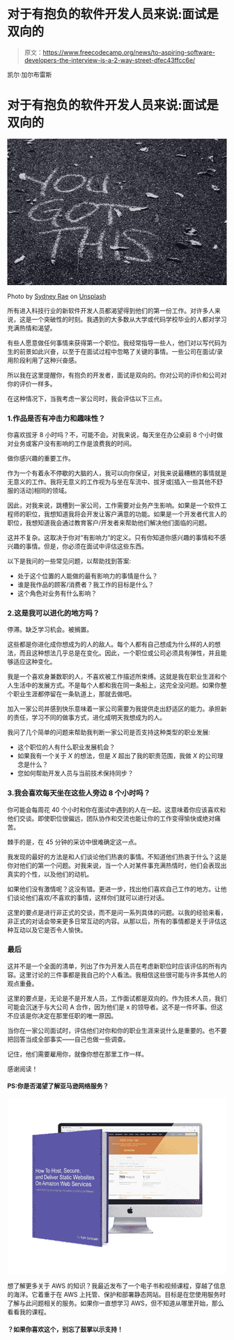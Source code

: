 # 对于有抱负的软件开发人员来说:面试是双向的

> 原文：<https://www.freecodecamp.org/news/to-aspiring-software-developers-the-interview-is-a-2-way-street-dfec43ffcc6e/>

凯尔·加尔布雷斯

# 对于有抱负的软件开发人员来说:面试是双向的

![ewEuHsQ2OQYuSGUnEtcXFahNrmdPiUqjtdxP](img/0b3ba796cab3330f19a7d41a9a6d5563.png)

Photo by [Sydney Rae](https://unsplash.com/photos/geM5lzDj4Iw?utm_source=unsplash&utm_medium=referral&utm_content=creditCopyText) on [Unsplash](https://unsplash.com/search/photos/message-they-need-you?utm_source=unsplash&utm_medium=referral&utm_content=creditCopyText)

所有进入科技行业的新软件开发人员都渴望得到他们的第一份工作。对许多人来说，这是一个突破性的时刻。我遇到的大多数从大学或代码学校毕业的人都对学习充满热情和渴望。

有些人愿意做任何事情来获得第一个职位。我经常指导一些人，他们对以写代码为生的前景如此兴奋，以至于在面试过程中忽略了关键的事情。一些公司在面试/录用阶段利用了这种兴奋感。

所以我在这里提醒你，有抱负的开发者，面试是双向的。你对公司的评价和公司对你的评价一样多。

在这种情况下，当我考虑一家公司时，我会评估以下三点。

### 1.作品是否有冲击力和趣味性？

你喜欢拔牙 8 小时吗？不，可能不会。对我来说，每天坐在办公桌前 8 个小时做对业务或客户没有影响的工作是浪费我的时间。

做你感兴趣的重要工作。

作为一个有着永不停歇的大脑的人，我可以向你保证，对我来说最糟糕的事情就是无意义的工作。我将无意义的工作视为与坐在车流中、拔牙或[插入一些其他不舒服的活动]相同的领域。

因此，对我来说，跳槽到一家公司，工作需要对业务产生影响。如果是一个软件工程师的职位，我想知道我将会开发让客户满意的功能。如果是一个开发者代言人的职位，我想知道我会通过教育客户/开发者来帮助他们解决他们面临的问题。

这并不复杂。这取决于你对“有影响力”的定义。只有你知道你感兴趣的事情和不感兴趣的事情。但是，你必须在面试中评估这些东西。

以下是我问的一些常见问题，以帮助找到答案:

*   处于这个位置的人能做的最有影响力的事情是什么？
*   谁是我作品的顾客/消费者？我工作的目标是什么？
*   这个角色对业务有什么影响？

### 2.这是我可以进化的地方吗？

停滞。缺乏学习机会。被搁置。

这些都是你进化成你想成为的人的敌人。每个人都有自己想成为什么样的人的想法，而且这种想法几乎总是在变化。因此，一个职位或公司必须具有弹性，并且能够适应这种变化。

我是一个喜欢身兼数职的人，不喜欢被工作描述所束缚。这就是我在职业生涯和个人生活中的发展方式。不是每个人都和我在同一条船上，这完全没问题。如果你整个职业生涯都停留在一条轨道上，那就去做吧。

加入一家公司并感到快乐意味着一家公司需要为我提供走出舒适区的能力。承担新的责任，学习不同的做事方式，进化成明天我想成为的人。

我问了几个简单的问题来帮助我判断一家公司是否支持这种类型的职业发展:

*   这个职位的人有什么职业发展机会？
*   如果我有一个关于 *X* 的想法，但是 *X* 超出了我的职责范围，我做 *X* 的公司理念是什么？
*   您如何帮助开发人员与当前技术保持同步？

### 3.我会喜欢每天坐在这些人旁边 8 个小时吗？

你可能会每周花 40 个小时和你在面试中遇到的人在一起。这意味着你应该喜欢和他们交谈。即使职位很偏远，团队协作和交流也能让你的工作变得愉快或绝对痛苦。

棘手的是，在 45 分钟的采访中很难确定这一点。

我发现的最好的方法是和人们谈论他们热衷的事情。不知道他们热衷于什么？这是你对他们的第一个问题。对我来说，当一个人对某件事充满热情时，他们会表现出真实的个性，以及他们的动机。

如果他们没有激情呢？这没有错。更进一步，找出他们喜欢自己工作的地方。让他们谈论他们喜欢/不喜欢的事情，这样你们就可以进行对话。

这里的要点是进行非正式的交谈，而不是问一系列具体的问题。以我的经验来看，非正式的对话会带来更多日常互动的内容。从那以后，所有的事情都是关于评估这种互动以及它是否令人愉快。

### 最后

这并不是一个全面的清单，列出了作为开发人员在考虑新职位时应该评估的所有内容。这里讨论的三件事都是我自己的个人看法。我相信这些很可能与许多其他人的观点重叠。

这里的要点是，无论是不是开发人员，工作面试都是双向的。作为技术人员，我们可能会沉迷于与大公司 A 合作，因为他们是 x 的领导者。这不是一件坏事。但这不应该是你决定在那里任职的唯一原因。

当你在一家公司面试时，评估他们对你和你的职业生涯来说什么是重要的。也不要把回答当成全部事实——自己也做一些调查。

记住，他们需要雇用你，就像你想在那里工作一样。

感谢阅读！

#### PS:你是否渴望了解亚马逊网络服务？

![k6Xzb0KzjljCJjBlxKXFkt90dFkD28z0PJsE](img/05d9fde3ed4c7beea895239b07fd663a.png)

想了解更多关于 AWS 的知识？我最近发布了一个电子书和视频课程，穿越了信息的海洋。它着重于在 AWS 上托管、保护和部署静态网站。目标是在您使用服务时了解与此问题相关的服务。如果你一直想学习 AWS，但不知道从哪里开始，那么看看我的课程。

#### ？如果你喜欢这个，别忘了鼓掌以示支持！